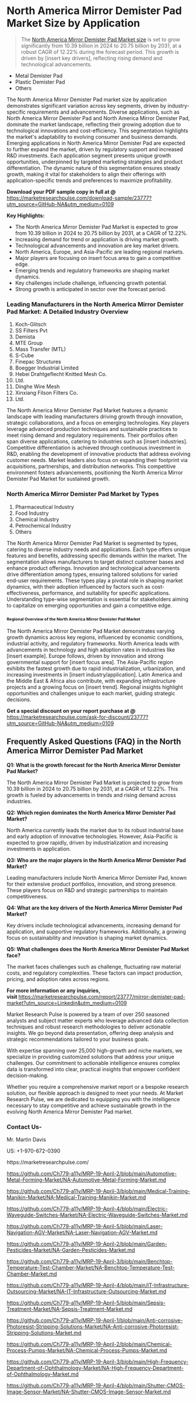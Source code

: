 <h1>North America Mirror Demister Pad Market&nbsp;Size by Application</h1><blockquote><p>The <a href="https://marketresearchpulse.com/download-sample/23777?utm_source=GitHub-NA&amp;utm_medium=0109">North America Mirror Demister Pad Market size</a> is set to grow significantly from 10.39 billion in 2024 to 20.75 billion by 2031, at a robust CAGR of 12.22% during the forecast period. This growth is driven by [insert key drivers], reflecting rising demand and technological advancements.</p></blockquote><ul><li>Metal Demister Pad<li> Plastic Demister Pad<li> Others</li></ul><p>The North America Mirror Demister Pad market size by application demonstrates significant variation across key segments, driven by industry-specific requirements and advancements. Diverse applications, such as North America Mirror Demister Pad and North America Mirror Demister Pad, dominate the market landscape, reflecting their growing adoption due to technological innovations and cost-efficiency. This segmentation highlights the market's adaptability to evolving consumer and business demands. Emerging applications in North America Mirror Demister Pad are expected to further expand the market, driven by regulatory support and increased R&D investments. Each application segment presents unique growth opportunities, underpinned by targeted marketing strategies and product differentiation. The dynamic nature of this segmentation ensures steady growth, making it vital for stakeholders to align their offerings with application-specific trends and preferences to maximize profitability.</p><p><strong>Download your PDF sample copy in full at @ </strong><a href="https://marketresearchpulse.com/download-sample/23777?utm_source=GitHub-NA&amp;utm_medium=0109">https://marketresearchpulse.com/download-sample/23777?utm_source=GitHub-NA&amp;utm_medium=0109</a></p><p><strong>Key Highlights: </strong></p><ul><li>The North America Mirror Demister Pad Market is expected to grow from 10.39 billion in 2024 to 20.75 billion by 2031, at a CAGR of 12.22%.</li><li>Increasing demand for trend or application is driving market growth.</li><li>Technological advancements and innovation are key market drivers.</li><li>North America, Europe, and Asia-Pacific are leading regional markets.</li><li>Major players are focusing on insert focus area to gain a competitive edge.</li><li>Emerging trends and regulatory frameworks are shaping market dynamics.</li><li>Key challenges include challenge, influencing growth potential.</li><li>Strong growth is anticipated in sector over the forecast period.</li></ul><h3>Leading Manufacturers in the North America Mirror Demister Pad Market: A Detailed Industry Overview</h3><ol><li>Koch-Glitsch</li><li>SS Filters Pvt</li><li>Demista</li><li>MTE Group</li><li>Mass Transfer (MTL)</li><li>S-Cube</li><li>Finepac Structures</li><li>Boegger Industrial Limited</li><li>Hebei Drahtgeflecht Knitted Mesh Co.</li><li>Ltd.</li><li>Dinghe Wire Mesh</li><li>Xinxiang Filson Filters Co.</li><li>Ltd.</li></ol><div class="flex max-w-full flex-col flex-grow"><div class="min-h-8 text-message flex w-full flex-col items-end gap-2 whitespace-normal break-words [.text-message+&amp;]:mt-5" dir="auto" data-message-author-role="assistant" data-message-id="fd8432e4-4910-450d-b182-61b7bfb0a01f" data-message-model-slug="gpt-4o"><div class="flex w-full flex-col gap-1 empty:hidden first:pt-[3px]"><div class="markdown prose w-full break-words dark:prose-invert light"><p>The North America Mirror Demister Pad Market features a dynamic landscape with leading manufacturers driving growth through innovation, strategic collaborations, and a focus on emerging technologies. Key players leverage advanced production techniques and sustainable practices to meet rising demand and regulatory requirements. Their portfolios often span diverse applications, catering to industries such as [insert industries]. Competitive differentiation is achieved through continuous investment in R&amp;D, enabling the development of innovative products that address evolving customer needs. Market leaders also focus on expanding their footprint via acquisitions, partnerships, and distribution networks. This competitive environment fosters advancements, positioning the North America Mirror Demister Pad Market for sustained growth.</p></div></div></div></div><h3>North America Mirror Demister Pad Market by Types</h3><ol><li>Pharmaceutical Industry<li> Food Industry<li> Chemical Industry<li> Petrochemical Industry<li> Others</li></ol><div class="flex max-w-full flex-col flex-grow"><div class="min-h-8 text-message flex w-full flex-col items-end gap-2 whitespace-normal break-words [.text-message+&amp;]:mt-5" dir="auto" data-message-author-role="assistant" data-message-id="084470be-0bb7-4664-bddf-5156b4f41249" data-message-model-slug="gpt-4o-mini"><div class="flex w-full flex-col gap-1 empty:hidden first:pt-[3px]"><div class="markdown prose w-full break-words dark:prose-invert light"><p>The North America Mirror Demister Pad Market is segmented by types, catering to diverse industry needs and applications. Each type offers unique features and benefits, addressing specific demands within the market. The segmentation allows manufacturers to target distinct customer bases and enhance product offerings. Innovation and technological advancements drive differentiation among types, ensuring tailored solutions for varied end-user requirements. These types play a pivotal role in shaping market dynamics, with their adoption influenced by factors such as cost-effectiveness, performance, and suitability for specific applications. Understanding type-wise segmentation is essential for stakeholders aiming to capitalize on emerging opportunities and gain a competitive edge.</p></div></div></div></div><h3><span style="font-size: 11px;">Regional Overview of the North America Mirror Demister Pad Market</span></h3><div class="flex max-w-full flex-col flex-grow"><div class="min-h-8 text-message flex w-full flex-col items-end gap-2 whitespace-normal break-words [.text-message+&amp;]:mt-5" dir="auto" data-message-author-role="assistant" data-message-id="e9038762-ce64-4e30-91c9-9bd413514231" data-message-model-slug="gpt-4o-mini"><div class="flex w-full flex-col gap-1 empty:hidden first:pt-[3px]"><div class="markdown prose w-full break-words dark:prose-invert light"><p>The North America Mirror Demister Pad Market demonstrates varying growth dynamics across key regions, influenced by economic conditions, industrial activity, and regulatory frameworks. North America leads with advancements in technology and high adoption rates in industries like [insert example]. Europe follows, driven by innovation and strong governmental support for [insert focus area]. The Asia-Pacific region exhibits the fastest growth due to rapid industrialization, urbanization, and increasing investments in [insert industry/application]. Latin America and the Middle East &amp; Africa also contribute, with expanding infrastructure projects and a growing focus on [insert trend]. Regional insights highlight opportunities and challenges unique to each market, guiding strategic decisions.</p></div></div></div></div><p><strong>Get a special discount on your report purchase at @ </strong><a href="https://marketresearchpulse.com/ask-for-discount/23777?utm_source=GitHub-NA&amp;utm_medium=0109">https://marketresearchpulse.com/ask-for-discount/23777?utm_source=GitHub-NA&amp;utm_medium=0109</a></p><h2>Frequently Asked Questions (FAQ) in the North America Mirror Demister Pad Market</h2><p><strong>Q1: What is the growth forecast for the North America Mirror Demister Pad Market?</strong></p><p>The North America Mirror Demister Pad Market is projected to grow from 10.39 billion in 2024 to 20.75 billion by 2031, at a CAGR of 12.22%. This growth is fueled by advancements in trends and rising demand across industries.</p><p><strong>Q2: Which region dominates the North America Mirror Demister Pad Market?</strong></p><p>North America currently leads the market due to its robust industrial base and early adoption of innovative technologies. However, Asia-Pacific is expected to grow rapidly, driven by industrialization and increasing investments in application.</p><p><strong>Q3: Who are the major players in the North America Mirror Demister Pad Market?</strong></p><p>Leading manufacturers include North America Mirror Demister Pad, known for their extensive product portfolios, innovation, and strong presence. These players focus on R&amp;D and strategic partnerships to maintain competitiveness.</p><p><strong>Q4: What are the key drivers of the North America Mirror Demister Pad Market?</strong></p><p>Key drivers include technological advancements, increasing demand for application, and supportive regulatory frameworks. Additionally, a growing focus on sustainability and innovation is shaping market dynamics.</p><p><strong>Q5: What challenges does the North America Mirror Demister Pad Market face?</strong></p><p>The market faces challenges such as challenge, fluctuating raw material costs, and regulatory complexities. These factors can impact production, pricing, and adoption rates across regions.</p><p><strong>For more information or any inquiries, visit&nbsp;</strong><a href="https://marketresearchpulse.com/report/23777/mirror-demister-pad-market?utm_source=Linkedin&utm_medium=0109">https://marketresearchpulse.com/report/23777/mirror-demister-pad-market?utm_source=Linkedin&utm_medium=0109</a></p><p>Market Research Pulse is powered by a team of over 250 seasoned analysts and subject matter experts who leverage advanced data collection techniques and robust research methodologies to deliver actionable insights. We go beyond data presentation, offering deep analysis and strategic recommendations tailored to your business goals.</p><p>With expertise spanning over 25,000 high-growth and niche markets, we specialize in providing customized solutions that address your unique challenges. Our commitment to actionable intelligence ensures complex data is transformed into clear, practical insights that empower confident decision-making.</p><p>Whether you require a comprehensive market report or a bespoke research solution, our flexible approach is designed to meet your needs. At Market Research Pulse, we are dedicated to equipping you with the intelligence necessary to stay competitive and achieve sustainable growth in the evolving North America Mirror Demister Pad market.</p><h3><strong>Contact Us-</strong></h3><p>Mr. Martin Davis</p><p>US: +1-970-672-0390</p><p>https://marketresearchpulse.com/</p><p><a href="https://github.com/Ch779-a11y/MRP-19-April-2/blob/main/Automotive-Metal-Forming-Market/NA-Automotive-Metal-Forming-Market.md">https://github.com/Ch779-a11y/MRP-19-April-2/blob/main/Automotive-Metal-Forming-Market/NA-Automotive-Metal-Forming-Market.md</a></p><p><a href="https://github.com/Ch779-a11y/MRP-19-April-3/blob/main/Medical-Training-Manikin-Market/NA-Medical-Training-Manikin-Market.md">https://github.com/Ch779-a11y/MRP-19-April-3/blob/main/Medical-Training-Manikin-Market/NA-Medical-Training-Manikin-Market.md</a></p><p><a href="https://github.com/Ch779-a11y/MRP-19-April-4/blob/main/Electric-Waveguide-Switches-Market/NA-Electric-Waveguide-Switches-Market.md">https://github.com/Ch779-a11y/MRP-19-April-4/blob/main/Electric-Waveguide-Switches-Market/NA-Electric-Waveguide-Switches-Market.md</a></p><p><a href="https://github.com/Ch779-a11y/MRP-19-April-5/blob/main/Laser-Navigation-AGV-Market/NA-Laser-Navigation-AGV-Market.md">https://github.com/Ch779-a11y/MRP-19-April-5/blob/main/Laser-Navigation-AGV-Market/NA-Laser-Navigation-AGV-Market.md</a></p><p><a href="https://github.com/Ch779-a11y/MRP-19-April-2/blob/main/Garden-Pesticides-Market/NA-Garden-Pesticides-Market.md">https://github.com/Ch779-a11y/MRP-19-April-2/blob/main/Garden-Pesticides-Market/NA-Garden-Pesticides-Market.md</a></p><p><a href="https://github.com/Ch779-a11y/MRP-19-April-3/blob/main/Benchtop-Temperature-Test-Chamber-Market/NA-Benchtop-Temperature-Test-Chamber-Market.md">https://github.com/Ch779-a11y/MRP-19-April-3/blob/main/Benchtop-Temperature-Test-Chamber-Market/NA-Benchtop-Temperature-Test-Chamber-Market.md</a></p><p><a href="https://github.com/Ch779-a11y/MRP-19-April-4/blob/main/IT-Infrastructure-Outsourcing-Market/NA-IT-Infrastructure-Outsourcing-Market.md">https://github.com/Ch779-a11y/MRP-19-April-4/blob/main/IT-Infrastructure-Outsourcing-Market/NA-IT-Infrastructure-Outsourcing-Market.md</a></p><p><a href="https://github.com/Ch779-a11y/MRP-19-April-5/blob/main/Sepsis-Treatment-Market/NA-Sepsis-Treatment-Market.md">https://github.com/Ch779-a11y/MRP-19-April-5/blob/main/Sepsis-Treatment-Market/NA-Sepsis-Treatment-Market.md</a></p><p><a href="https://github.com/Ch779-a11y/MRP-19-April-1/blob/main/Anti-corrosive-Photoresist-Stripping-Solutions-Market/NA-Anti-corrosive-Photoresist-Stripping-Solutions-Market.md">https://github.com/Ch779-a11y/MRP-19-April-1/blob/main/Anti-corrosive-Photoresist-Stripping-Solutions-Market/NA-Anti-corrosive-Photoresist-Stripping-Solutions-Market.md</a></p><p><a href="https://github.com/Ch779-a11y/MRP-19-April-2/blob/main/Chemical-Process-Pumps-Market/NA-Chemical-Process-Pumps-Market.md">https://github.com/Ch779-a11y/MRP-19-April-2/blob/main/Chemical-Process-Pumps-Market/NA-Chemical-Process-Pumps-Market.md</a></p><p><a href="https://github.com/Ch779-a11y/MRP-19-April-3/blob/main/High-Frequency-Department-of-Ophthalmology-Market/NA-High-Frequency-Department-of-Ophthalmology-Market.md">https://github.com/Ch779-a11y/MRP-19-April-3/blob/main/High-Frequency-Department-of-Ophthalmology-Market/NA-High-Frequency-Department-of-Ophthalmology-Market.md</a></p><p><a href="https://github.com/Ch779-a11y/MRP-19-April-4/blob/main/Shutter-CMOS-Image-Sensor-Market/NA-Shutter-CMOS-Image-Sensor-Market.md">https://github.com/Ch779-a11y/MRP-19-April-4/blob/main/Shutter-CMOS-Image-Sensor-Market/NA-Shutter-CMOS-Image-Sensor-Market.md</a></p>
